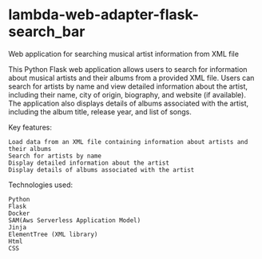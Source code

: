 # lambda-web-adapter-flask-search_bar
Web application for searching musical artist information from XML file

This Python Flask web application allows users to search for information about musical artists and their albums from a provided XML file. Users can search for artists by name and view detailed information about the artist, including their name, city of origin, biography, and website (if available). The application also displays details of albums associated with the artist, including the album title, release year, and list of songs.

Key features:

    Load data from an XML file containing information about artists and their albums
    Search for artists by name
    Display detailed information about the artist
    Display details of albums associated with the artist

Technologies used:
    
    Python
    Flask
    Docker
    SAM(Aws Serverless Application Model)
    Jinja
    ElementTree (XML library)
    Html
    CSS
    

